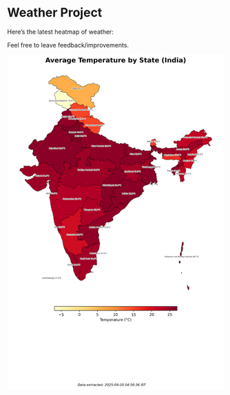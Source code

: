 # Weather Project

Here’s the latest heatmap of weather:

Feel free to leave feedback/improvements.

![India Heatmap](docs/assets/india_heatmap.png?v=CDE546)
